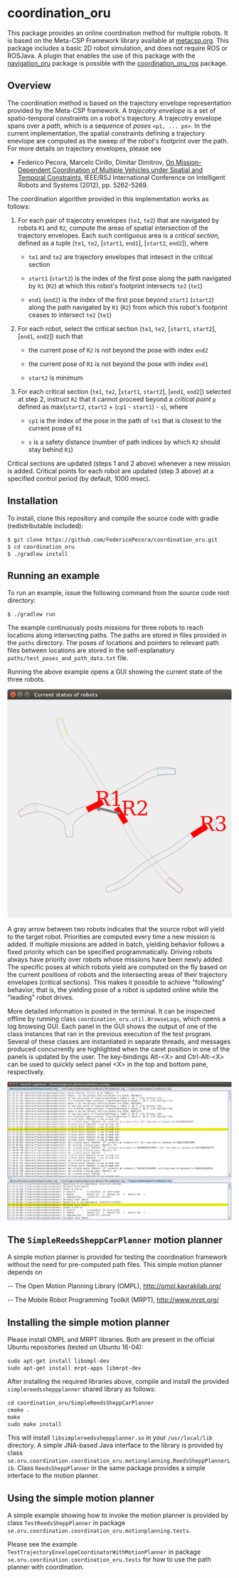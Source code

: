 # coordination_oru
This package provides an online coordination method for multiple robots. It is based on the Meta-CSP Framework library available at <a href="http://metacsp.org">metacsp.org</a>. This package includes a basic 2D robot simulation, and does not require ROS or ROSJava. A plugin that enables the use of this package with the <a href="https://github.com/OrebroUniversity/navigation_oru-release">navigation_oru</a> package is possible with the <a href="https://github.com/FedericoPecora/coordination_oru_ros">coordination_oru_ros</a> package.

## Overview
The coordination method is based on the trajectory envelope representation provided by the Meta-CSP framework. A _trajecotry envelope_ is a set of spatio-temporal constraints on a robot's trajectory. A trajecotry envelope spans over a _path_, which is a sequence of _poses_ ```<p1, ... pn>```. In the current implementation, the spatial constraints defining a trajectory enevlope are computed as the sweep of the robot's footprint over the path. For more details on trajectory envelopes, please see

* Federico Pecora, Marcelo Cirillo, Dimitar Dimitrov, <a href="http://ieeexplore.ieee.org/abstract/document/6385862/">On Mission-Dependent Coordination of Multiple Vehicles under Spatial and Temporal Constraints</a>, IEEE/RSJ International Conference on Intelligent Robots and Systems (2012), pp. 5262-5269.

The coordination algorithm provided in this implementation works as follows:

1. For each pair of trajecotry envelopes (```te1```, ```te2```) that are navigated by robots ```R1``` and ```R2```, compute the areas of spatial intersection of the trajectory envelopes. Each such contiguous area is a _critical section_, defined as a tuple (```te1```, ```te2```, [```start1```, ```end1```], [```start2```, ```end2```]), where

   * ```te1``` and ```te2``` are trajectory envelopes that intesect in the critical section
   
   * ```start1``` (```start2```) is the index of the first pose along the path navigated by ```R1``` (```R2```) at which this robot's footprint intersects ```te2``` (```te1```)
   
   * ```end1``` (```end2```) is the index of the first pose beyond ```start1``` (```start2```) along the path navigated by ```R1``` (```R2```) from which this robot's footprint ceases to intersect ```te2``` (```te1```)
   
2. For each robot, select the critical section (```te1```, ```te2```, [```start1```, ```start2```], [```end1```, ```end2```]) such that

   * the current pose of ```R2``` is not beyond the pose with index ```end2```
   
   * the current pose of ```R1``` is not beyond the pose with index ```end1```
   
   * ```start2``` is minimum
   
3. For each critical section (```te1```, ```te2```, [```start1```, ```start2```], [```end1```, ```end2```]) selected at step 2, instruct ```R2``` that it cannot proceed beyond a _critical point_ ```p``` defined as max(```start2```, ```start2``` + (```cp1``` - ```start1```) - ```s```), where

   * ```cp1``` is the index of the pose in the path of ```te1``` that is closest to the current pose of ```R1```
   
   * ```s``` is a safety distance (number of path indices by which ```R2``` should stay behind ```R1```)

Critical sections are updated (steps 1 and 2 above) whenever a new mission is added. Critical points for each robot are updated (step 3 above) at a specified control period (by default, 1000 msec).

## Installation
To install, clone this repository and compile the source code with gradle (redistributable included):

```
$ git clone https://github.com/FedericoPecora/coordination_oru.git
$ cd coordination_oru
$ ./gradlew install
```

## Running an example
To run an example, issue the following command from the source code root directory:
```
$ ./gradlew run
```
The example continuously posts missions for three robots to reach locations along intersecting paths. The paths are stored in files provided in the ```paths``` directory. The poses of locations and pointers to relevant path files between locations are stored in the self-explanatory ```paths/test_poses_and_path_data.txt``` file.

Running the above example opens a GUI showing the current state of the three robots.

![alt text](images/coord.png "Coordination GUI")

A gray arrow between two robots indicates that the source robot will yield to the target robot. Priorities are computed every time a new mission is added. If multiple missions are added in batch, yielding behavior follows a fixed priority which can be specified programmatically. Driving robots always have priority over robots whose missions have been newly added. The specific poses at which robots yield are computed on the fly based on the current positions of robots and the intersecting areas of their trajectory envelopes (critical sections). This makes it possible to achieve "following" behavior, that is, the yielding pose of a robot is updated online while the "leading" robot drives.

More detailed information is posted in the terminal. It can be inspected offline by running class ```coordination_oru.util.BrowseLogs```, which opens a log browsing GUI. Each panel in the GUI shows the output of one of the class instances that ran in the previous execution of the test program. Several of these classes are instantiated in separate threads, and messages produced concurrently are highlighted when the caret position in one of the panels is updated by the user. The key-bindings Alt-\<X\> and Ctrl-Alt-\<X\> can be used to quickly select panel \<X\> in the top and bottom pane, respectively.  

![alt text](images/logs.png "LogBrowser GUI")

## The ```SimpleReedsSheppCarPlanner``` motion planner

A simple motion planner is provided for testing the coordination framework without the need for pre-computed path files. This simple motion planner depends on

-- The Open Motion Planning Library (OMPL), http://ompl.kavrakilab.org/

-- The Mobile Robot Programming Toolkit (MRPT), http://www.mrpt.org/

## Installing the simple motion planner

Please install OMPL and MRPT libraries. Both are present in the official Ubuntu repositories (tested on Ubuntu 16-04):

```
sudo apt-get install libompl-dev
sudo apt-get install mrpt-apps libmrpt-dev
```

After installing the required libraries above, compile and install the provided ```simplereedssheppplanner``` shared library as follows:

```
cd coordination_oru/SimpleReedsSheppCarPlanner
cmake .
make
sudo make install
```

This will install ```libsimplereedssheppplanner.so``` in your ```/usr/local/lib``` directory. A simple JNA-based Java interface to the library is provided by class ```se.oru.coordination.coordination_oru.motionplanning.ReedsSheppPlannerLib```. Class ```ReedsSheppPlanner``` in the same package provides a simple interface to the motion planner. 

## Using the simple motion planner
A simple example showing how to invoke the motion planner is provided by class ```TestReedsSheppPlanner``` in package ```se.oru.coordination.coordination_oru.motionplanning.tests```.

Please see the example ```TestTrajectoryEnvelopeCoordinatorWithMotionPlanner``` in package ```se.oru.coordination.coordination_oru.tests``` for how to use the path planner with coordination.
